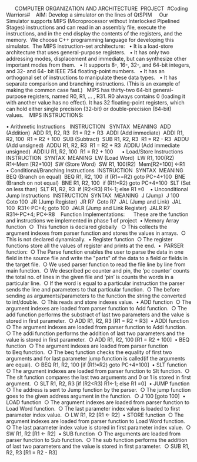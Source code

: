                                                          COMPUTER ORGANIZATION AND ARCHITECTURE 
                                                                         PROJECT 
                                                                   #Coding Warriors# 
 
AIM: Develop a simulator on the lines of QtSPIM  
 
Our Simulator supports MIPS (Microprocessor without Interlocked Pipelined Stages) instructions and can read in an assembly file, execute the instructions, and in the end display the contents of the registers, and the memory. 
We choose C++ programming language for developing this simulator. 
The MIPS instruction-set architecture:  
	• It is a load-store architecture that uses general-purpose registers.  
	• It has only two addressing modes, displacement and immediate, but can synthesize other important modes from them.  
	• It supports 8-, 16-, 32-, and 64-bit integers, and 32- and 64- bit IEEE 754 floating-point numbers.  
	• It has an orthogonal set of instructions to manipulate these data types.  
	• It has separate comparison and branching instructions. (This is an example of making the common case fast.) 
 MIPS has thirty-two 64-bit general-purpose registers, named R0, R1, … , R31. R0 always contains 0 (loading it with another value has no effect). It has 32 floating-point registers, which can hold either single precision (32-bit) or double-precision (64-bit) values. 
 
MIPS INSTRUCTIONS: 

• Arithmetic Instructions  
INSTRUCTION  	                        SYNTAX                    	        MEANING 
ADD (Addition) 	                        ADD R1, R2, R3 	                        R1 = R2 + R3 
ADDI (Add immediate)        	        ADDI R1, R2, 100 	                R1 = R2 + 100 
SUB (Subtract) 	                        SUB R1, R2, R3 	                        R1 = R2 - R3 
ADDU (Add unsigned) 	                ADDU R1, R2, R3 	                R1 = R2 + R3 
ADDIU (Add immediate unsigned) 	        ADDIU R1, R2, 100 	                R1 = R2 + 100 
		 
 
• Load/Store Instructions 
INSTRUCTION 	                        SYNTAX 	                                MEANING 
LW (Load Word) 	                        LW R1, 100(R2) 	                        R1←Mem [R2+100] 
SW (Store Word) 	                SW R1, 100(R2) 	                        Mem[R2+100] ←R1 
 
• Conditional/Branching Instructions 
INSTRUCTION 	                        SYNTAX 	                                MEANING 
BEQ (Branch on equal) 	                BEQ R1, R2, 100 	                if (R1==R2) goto PC+4+100 
BNE (Branch on not equal) 	        BNE R1, R2, 100 	                if (R1!=R2) goto PC+4+100 
SLT (Set on less than) 	                SLT R1, R2, R3 	                        if (R2<R3) R1←1; else R1 =0 
 
• Unconditional Jump Instructions 
INSTRUCTION 	                        SYNTAX 	                                MEANING 
J (Jump) 	                        J 100 	                                Goto 100 
JR (Jump Register) 	                JR R7 	                                Goto R7 
JAL (Jump and Link) 	                JAL 100 	                        R31←PC+4; goto 100 
JALR (Jump and Link Register) 	        JALR R7 	                        R31←PC+4; PC←R8 
 
Function Implementations: 
    These are the function and instructions we implemented in phase 1 of project 
• Memory Array function 
		○  This function is declared globally  
		○ This collects the argument indexes from parser function and stores the values in arrays. 
		○ This is not declared dynamically. 
• Register function 
		○ The register functions store all the values of register and prints at the end. 
•  PARSER function: 
		○ The Parse function enables the user to parse the data in one field in the source file and write the "parts" of the data to a field or fields in the target file. 
		○ We used parser function to read the file line by line from main function. 
		○ We described pc counter and pin, the ‘pc counter’ counts the total no. of lines in the given file and ‘pin’ is counts the words in a particular line. 
		○ If the word is equal to a particular instruction the parser sends the line and parameters to that particular function. 
		○ The before sending as arguments/parameters to the function the string the converted to int/double. 
		○ This reads and store indexes value. 
• ADD function 
		○ The argument indexes are loaded from parser function to Add function. 
		○ The add function performs the substract of last two parameters and the value is stored in first parameter. 
		○ ADD R1, R2, R3 [R1 = R2 + R3] 
• ADDI function 
		○ The argument indexes are loaded from parser function to Addi function. 
		○ The addi function performs the addition of last two parameters and the value is stored in first parameter. 
		○ ADD R1, R2, 100 [R1 = R2 + 100] 
• BEQ function 
		○ The argument indexes are loaded from parser function to Beq function. 
		○ The beq function checks the equality of first two arguments and for last parameter jump function is called(if the arguments are equal). 
		○ BEQ R1, R2, 100 [if (R1!=R2) goto PC+4+100] 
• SLT function 
		○ The argument indexes are loaded from parser function to Slt function. 
		○ The slt function compares the last two arguments and 0 or 1 is stored in first argument. 
		○ SLT R1, R2, R3 [if (R2<R3) R1←1; else R1 =0] 
• JUMP function 
		○ The address is sent to Jump function by the parser. 
		○ The jump function goes to the given address argument in the function. 
		○ J 100 [goto 100] 
• LOAD function 
		○ The argument indexes are loaded from parser function to Load Word function. 
		○ The last parameter index value is loaded to first parameter index value. 
		○ LW R1, R2 [R1 ← R2] 
• STORE function 
		○ The argument indexes are loaded from parser function to Load Word function. 
		○ The last parameter index value is stored in first parameter index value. 
		○ SW R1, R2 [R1 ← R2] 
• SUB function 
		○ The arguments are loaded from parser function to Sub function. 
		○ The sub function performs the addition of last two parameters and the value is stored in first parameter. 
		○ SUB R1, R2, R3 [R1 = R2 - R3] 
